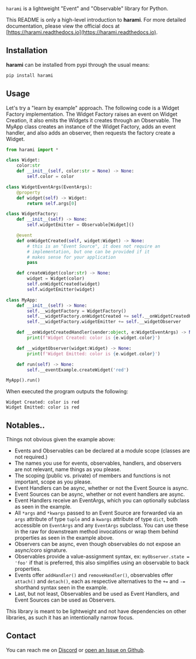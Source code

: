 `harami` is a lightweight "Event" and "Observable" library for Python.

This README is only a high-level introduction to **harami**. For more detailed documentation, please view the official docs at [https://harami.readthedocs.io](https://harami.readthedocs.io).

## Installation

**harami** can be installed from pypi through the usual means:

```bash
pip install harami
```

## Usage

Let's try a "learn by example" approach. The following code is a Widget Factory implementation. The Widget Factory raises an event on Widget Creation, it also emits the Widgets it creates through an Observable. The MyApp class creates an instance of the Widget Factory, adds an event handler, and also adds an observer, then requests the factory create a Widget.

```python
from harami import *

class Widget:
    color:str
    def __init__(self, color:str = None) -> None:
        self.color = color

class WidgetEventArgs(EventArgs):
    @property
    def widget(self) -> Widget:
        return self.args[0]

class WidgetFactory:
    def __init__(self) -> None:
        self.widgetEmitter = Observable[Widget]()

    @event
    def onWidgetCreated(self, widget:Widget) -> None:
        # this is an "Event Source", it does not require an
        # implementation, but one can be provided if it
        # makes sense for your application
        pass

    def createWidget(color:str) -> None:
        widget = Widget(color)
        self.onWidgetCreated(widget)
        self.widgetEmitter(widget)

class MyApp:
    def __init__(self) -> None:
        self.__widgetFactory = WidgetFactory()
        self.__widgetFactory.onWidgetCreated += self.__onWidgetCreatedHandler
        self.__widgetFactory.widgetEmitter += self.__widgetObserver

    def __onWidgetCreatedHandler(sender:object, e:WidgetEventArgs) -> None:
        print(f'Widget Created: color is {e.widget.color}')

    def __widgetObserver(widget:Widget) -> None:
        print(f'Widget Emitted: color is {e.widget.color}')

    def run(self) -> None:
        self.__eventExample.createWidget('red')

MyApp().run()
```

When executed the program outputs the following:

```plaintext
Widget Created: color is red
Widget Emitted: color is red
```

## Notables..

Things not obvious given the example above:

* Events and Observables can be declared at a module scope (classes are not required.)
* The names you use for events, observables, handlers, and observers are not relevant, name things as you please.
* The scoping (public vs. private) of members and functions is not important, scope as you please.
* Event Handlers can be async, whether or not the Event Source is async.
* Event Sources can be async, whether or not event handlers are async.
* Event Handlers receive an EventArgs, which you can optionally subclass as seen in the example.
* All `*args` and `*kwargs` passed to an Event Source are forwarded via an `args` attribute of type `tuple` and a `kwargs` attribute of type `dict`, both accessible on `EventArgs` and any `EventArgs` subclass. You can use these in the raw for downstream method invocations or wrap them behind properties as seen in the example above.
* Observers can be async, even though observables do not expose an async/coro signature.
* Observables provide a value-assignment syntax, ex: `myObserver.state = 'foo'` if that is preferred, this also simplifies using an observable to back properties.
* Events offer `addHandler()` and `removeHandler()`, observables offer `attach()` and `detach()`, each as respective alternatives to the `+=` and `-=` shorthand syntax seen in the example.
* Last, but not least, Observables and be used as Event Handlers, and Event Sources can be used as Observers.

This library is meant to be lightweight and not have dependencies on other libraries, as such it has an intentionally narrow focus.

## Contact

You can reach me on [Discord](https://discordapp.com/users/307684202080501761) or [open an Issue on Github](https://github.com/wilson0x4d/harami/issues/new/choose).
